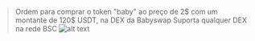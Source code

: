 > Ordem para comprar o token "baby" ao preço de 2$ com um montante de 120$ USDT, na DEX da Babyswap
> Suporta qualquer DEX na rede BSC
![alt text](https://github.com/lcampos/cryptotelegrambot/blob/master/screenshoots/trade_sniper/ordem_trade.jpeg?raw=true)